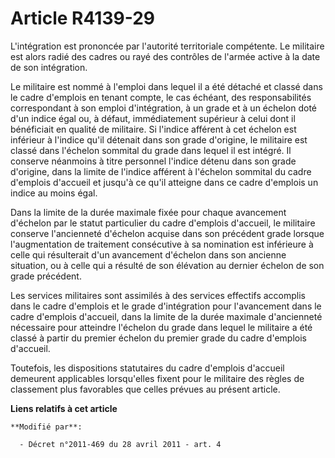 # Article R4139-29

L'intégration est prononcée par l'autorité territoriale compétente. Le militaire est alors radié des cadres ou rayé des
contrôles de l'armée active à la date de son intégration.

Le militaire est nommé à l'emploi dans lequel il a été détaché et classé dans le cadre d'emplois en tenant compte, le cas
échéant, des responsabilités correspondant à son emploi d'intégration, à un grade et à un échelon doté d'un indice égal ou, à
défaut, immédiatement supérieur à celui dont il bénéficiait en qualité de militaire. Si l'indice afférent à cet échelon est
inférieur à l'indice qu'il détenait dans son grade d'origine, le militaire est classé dans l'échelon sommital du grade dans
lequel il est intégré. Il conserve néanmoins à titre personnel l'indice détenu dans son grade d'origine, dans la limite de
l'indice afférent à l'échelon sommital du cadre d'emplois d'accueil et jusqu'à ce qu'il atteigne dans ce cadre d'emplois un
indice au moins égal. 

Dans la limite de la durée maximale fixée pour chaque avancement d'échelon par le statut particulier du cadre d'emplois
d'accueil, le militaire conserve l'ancienneté d'échelon acquise dans son précédent grade lorsque l'augmentation de traitement
consécutive à sa nomination est inférieure à celle qui résulterait d'un avancement d'échelon dans son ancienne situation, ou
à celle qui a résulté de son élévation au dernier échelon de son grade précédent. 

Les services militaires sont assimilés à des services effectifs accomplis dans le cadre d'emplois et le grade d'intégration
pour l'avancement dans le cadre d'emplois d'accueil, dans la limite de la durée maximale d'ancienneté nécessaire pour
atteindre l'échelon du grade dans lequel le militaire a été classé à partir du premier échelon du premier grade du cadre
d'emplois d'accueil.

Toutefois, les dispositions statutaires du cadre d'emplois d'accueil demeurent applicables lorsqu'elles fixent pour le
militaire des règles de classement plus favorables que celles prévues au présent article.

**Liens relatifs à cet article**

	**Modifié par**:

	  - Décret n°2011-469 du 28 avril 2011 - art. 4
